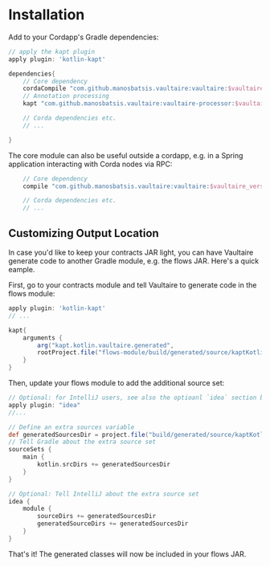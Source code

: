 
# Installation


Add to your Cordapp's Gradle dependencies:

```groovy
// apply the kapt plugin
apply plugin: 'kotlin-kapt'

dependencies{
    // Core dependency
    cordaCompile "com.github.manosbatsis.vaultaire:vaultaire:$vaultaire_version"
    // Annotation processing
    kapt "com.github.manosbatsis.vaultaire:vaultaire-processor:$vaultaire_version"

    // Corda dependencies etc.
    // ...

}    
```

The core module can also be useful outside a cordapp, e.g. in a Spring application
interacting with Corda nodes via RPC:

```groovy
    // Core dependency
    compile "com.github.manosbatsis.vaultaire:vaultaire:$vaultaire_version"

    // Corda dependencies etc.
    // ...
```

## Customizing Output Location

In case you'd like to keep your contracts JAR light, you can have Vaultaire 
generate code to another Gradle module, e.g. the flows JAR. Here's a quick eample.

First, go to your contracts module and tell Vaultaire to generate code in the flows module:

```groovy
apply plugin: 'kotlin-kapt'
// ...

kapt{
    arguments {
        arg("kapt.kotlin.vaultaire.generated", 
        rootProject.file("flows-module/build/generated/source/kaptKotlin/main").absolutePath)
    }
}

```

Then, update your flows module to add the additional source set:

```groovy
// Optional: for IntelliJ users, see also the optioanl `idea` section bellow
apply plugin: "idea"
//...

// Define an extra sources variable
def generatedSourcesDir = project.file("build/generated/source/kaptKotlin/main")
// Tell Gradle about the extra source set
sourceSets {
    main {
        kotlin.srcDirs += generatedSourcesDir
    }
}

// Optional: Tell IntelliJ about the extra source set
idea {
    module {
        sourceDirs += generatedSourcesDir
        generatedSourceDirs += generatedSourcesDir
    }
} 
```

That's it! The generated classes will now be included in your flows JAR.